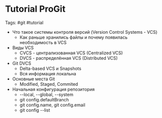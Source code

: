 # Tutorial ProGit

Tags: #git #tutorial

- Что такое системы контроля версий (Version Control Systems - VCS)
	- Как раньше хранились файлы и почему появилась необходимость в VCS
- Виды VCS
	- CVCS - централизованная VCS (Centralized VCS)
	- DVCS - распределённая VCS (Distributed VCS)
- Git DVCS 
	- Delta-based VCS и Snapshots
	- Вся информация локальна
- Основные места Git
	- Modified, Staged, Commited
- Начальная конфигурация репозитория
	- --local, --global, --system
	- git config.defaultBranch
	- git config.name, git config.email
	- git config --list

